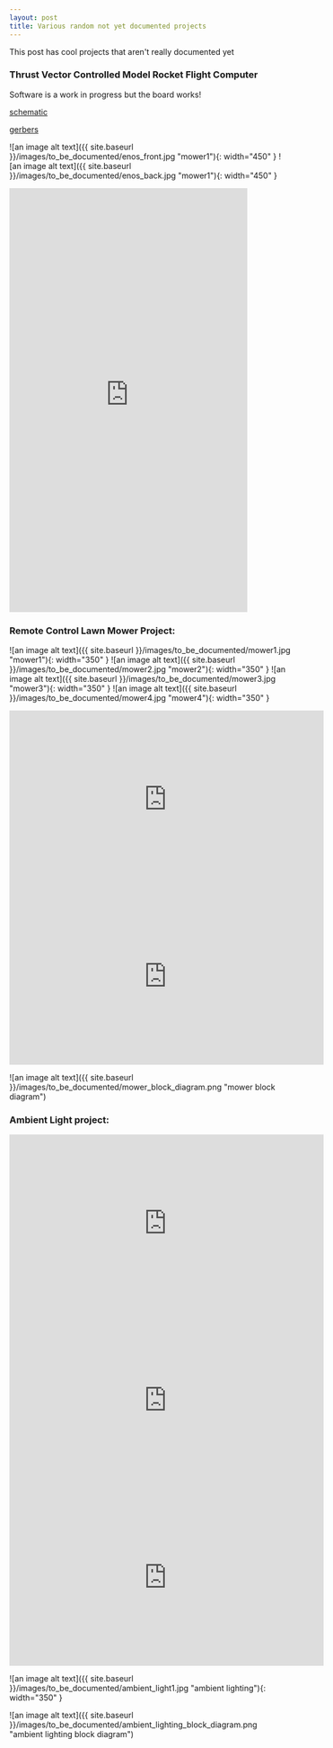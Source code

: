 ```yaml
---
layout: post
title: Various random not yet documented projects
---
```


This post has cool projects that aren't really documented yet

### Thrust Vector Controlled Model Rocket Flight Computer
Software is a work in progress but the board works!

[schematic](https://github.com/BradleyConn/bc_flight_computer/blob/main/Hardware/KiCad/projects/rp2040_v0/rp2040_v0/schematic_v0.pdf)

[gerbers](https://github.com/BradleyConn/bc_flight_computer/blob/main/Hardware/KiCad/projects/rp2040_v0/rp2040_v0/gerbers_v0.pdf)

![an image alt text]({{ site.baseurl }}/images/to_be_documented/enos_front.jpg "mower1"){: width="450" }
![an image alt text]({{ site.baseurl }}/images/to_be_documented/enos_back.jpg "mower1"){: width="450" }

<iframe width="424" height="754" src="https://www.youtube.com/embed/iuWRiD8zPx0" title="Enos Flight Computer Blinky!" frameborder="0" allow="accelerometer; autoplay; clipboard-write; encrypted-media; gyroscope; picture-in-picture; web-share" allowfullscreen></iframe>


### Remote Control Lawn Mower Project:

![an image alt text]({{ site.baseurl }}/images/to_be_documented/mower1.jpg "mower1"){: width="350" }
![an image alt text]({{ site.baseurl }}/images/to_be_documented/mower2.jpg "mower2"){: width="350" }
![an image alt text]({{ site.baseurl }}/images/to_be_documented/mower3.jpg "mower3"){: width="350" }
![an image alt text]({{ site.baseurl }}/images/to_be_documented/mower4.jpg "mower4"){: width="350" }

<iframe width="560" height="315" src="https://www.youtube.com/embed/a7ksXrUjo8g" title="YouTube video player" frameborder="0" allow="accelerometer; autoplay; clipboard-write; encrypted-media; gyroscope; picture-in-picture; web-share" allowfullscreen></iframe>

<iframe width="560" height="315" src="https://www.youtube.com/embed/OjxiF_BOaNI" title="YouTube video player" frameborder="0" allow="accelerometer; autoplay; clipboard-write; encrypted-media; gyroscope; picture-in-picture; web-share" allowfullscreen></iframe>

![an image alt text]({{ site.baseurl }}/images/to_be_documented/mower_block_diagram.png "mower block diagram")

### Ambient Light project:

<iframe width="560" height="315" src="https://www.youtube.com/embed/FlaRxuOqbF4" title="YouTube video player" frameborder="0" allow="accelerometer; autoplay; clipboard-write; encrypted-media; gyroscope; picture-in-picture; web-share" allowfullscreen></iframe>

<iframe width="560" height="315" src="https://www.youtube.com/embed/DBtXSFpyUWw" title="YouTube video player" frameborder="0" allow="accelerometer; autoplay; clipboard-write; encrypted-media; gyroscope; picture-in-picture; web-share" allowfullscreen></iframe>

<iframe width="560" height="315" src="https://www.youtube.com/embed/J62jTy4fPQM" title="YouTube video player" frameborder="0" allow="accelerometer; autoplay; clipboard-write; encrypted-media; gyroscope; picture-in-picture; web-share" allowfullscreen></iframe>

![an image alt text]({{ site.baseurl }}/images/to_be_documented/ambient_light1.jpg "ambient lighting"){: width="350" }

![an image alt text]({{ site.baseurl }}/images/to_be_documented/ambient_lighting_block_diagram.png "ambient lighting block diagram")
